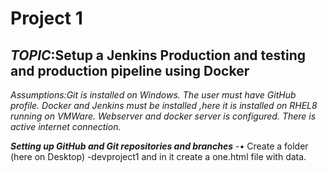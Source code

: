 # Project 1
## ***TOPIC***:Setup a Jenkins Production and testing and production pipeline using Docker
*Assumptions:Git is installed on Windows. The user must have GitHub profile. Docker and Jenkins must be installed ,here it is installed on RHEL8 running on VMWare. Webserver and docker server is configured. There is active internet connection.*

***Setting up GitHub and Git repositories and branches***
-•	Create a folder (here on Desktop) -devproject1 and in it create a one.html file with data.
